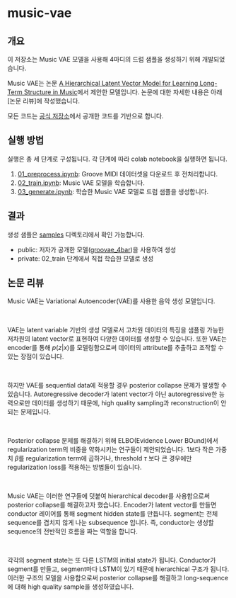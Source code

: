 # music-vae

## 개요
이 저장소는 Music VAE 모델을 사용해 4마디의 드럼 샘플을 생성하기 위해 개발되었습니다.

Music VAE는 논문 [A Hierarchical Latent Vector Model for Learning Long-Term Structure in Music](https://arxiv.org/abs/1803.05428)에서 제안한 모델입니다. 논문에 대한 자세한 내용은 아래 [논문 리뷰]에 작성했습니다.

모든 코드는 [공식 저장소](https://github.com/magenta/magenta/tree/main/magenta/models/music_vae)에서 공개한 코드를 기반으로 합니다.



## 실행 방법
실행은 총 세 단계로 구성됩니다. 각 단계에 따라 colab notebook을 실행하면 됩니다.

1. [01_preprocess.ipynb](01_preprocess.ipynb): Groove MIDI 데이터셋을 다운로드 후 전처리합니다.
2. [02_train.ipynb](02_train.ipynb): Music VAE 모델을 학습합니다.
3. [03_generate.ipynb](03_generate.ipynb): 학습한 Music VAE 모델로 드럼 샘플을 생성합니다.


## 결과
생성 샘플은 [samples](samples) 디렉토리에서 확인 가능합니다.
* public: 저자가 공개한 모델([groovae_4bar](https://storage.googleapis.com/magentadata/models/music_vae/checkpoints/groovae_4bar.tar))을 사용하여 생성
* private: 02_train 단계에서 직접 학습한 모델로 생성


## 논문 리뷰
Music VAE는 Variational Autoencoder(VAE)를 사용한 음악 생성 모델입니다. 

<br />

VAE는 latent variable 기반의 생성 모델로서 고차원 데이터의 특징을 샘플링 가능한 저차원의 latent vector로 표현하여 다양한 데이터를 생성할 수 있습니다. 또한 VAE는 encoder를 통해 $p(z|x)$를 모델링함으로써 데이터의 attribute를 추출하고 조작할 수 있는 장점이 있습니다.

<br />

하지만 VAE를 sequential data에 적용할 경우 posterior collapse 문제가 발생할 수 있습니다. Autoregressive decoder가 latent vector가 아닌 autoregressive한 능력으로만 데이터를 생성하기 때문에, high quality sampling과 reconstruction이 안되는 문제입니다.

<br />

Posterior collapse 문제를 해결하기 위해 ELBO(Evidence Lower BOund)에서 regularization term의 비중을 약화시키는 연구들이 제안되었습니다. 
1보다 작은 가중치 $\beta$를 regularization term에 곱하거나, threshold $\tau$ 보다 큰 경우에만 regularization loss를 적용하는 방법들이 있습니다.

<br />

Music VAE는 이러한 연구들에 덧붙여 hierarchical decoder를 사용함으로써 posterior collapse를 해결하고자 했습니다. Encoder가 latent vector를 만들면 conductor 레이어를 통해 segment hidden state를 만듭니다. segment는 전체 sequence를 겹치지 않게 나눈 subsequence 입니다. 즉, conductor는 생성할 sequence의 전반적인 흐름을 짜는 역할을 합니다.

<br />

각각의 segment state는 또 다른 LSTM의 initial state가 됩니다. Conductor가 segment를 만들고, segment마다 LSTM이 있기 때문에 hierarchical 구조가 됩니다. 이러한 구조의 모델을 사용함으로써 posterior collapse를 해결하고 long-sequence에 대해 high quality sample을 생성하였습니다.
